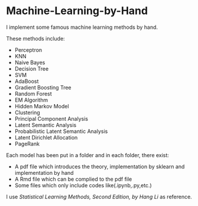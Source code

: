 # Machine-Learning-by-Hand

I implement some famous machine learning methods by hand.

These methods include:

- Perceptron 
- KNN 
- Naive Bayes 
- Decision Tree 
- SVM 
- AdaBoost 
- Gradient Boosting Tree 
- Random Forest 
- EM Algorithm 
- Hidden Markov Model 
- Clustering 
- Principal Component Analysis 
- Latent Semantic Analysis 
- Probabilistic Latent Semantic Analysis 
- Latent Dirichlet Allocation 
- PageRank 

Each model has been put in a folder and in each folder, there exist:

- A pdf file which introduces the theory, implementation by sklearn and implementation by hand
- A Rmd file which can be complied to the pdf file
- Some files which only include codes like(.ipynb,.py,etc.)


I use *Statistical Learning Methods, Second Edition, by Hang Li* as reference.
